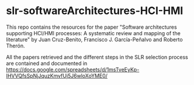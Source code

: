 # slr-softwareArchitectures-HCI-HMI

This repo contains the resources for the paper "Software architectures supporting HCI/HMI processes: A systematic review and mapping of the literature" by Juan Cruz-Benito, Francisco J. García-Peñalvo and Roberto Therón. 

All the papers retrieved and the different steps in the SLR selection process are contained and documented in https://docs.google.com/spreadsheets/d/1msTveEyKp-IHVVQfsSpNjJquzKmvfUj5J6wloXoYME0/
